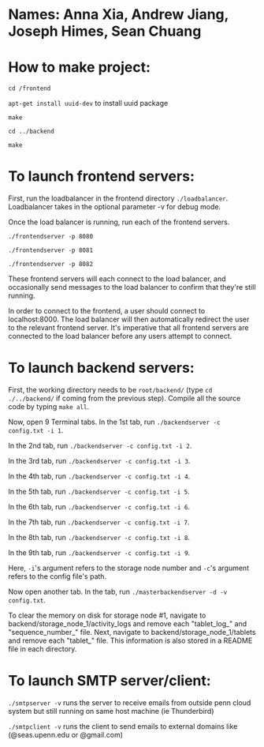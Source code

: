# Names: Anna Xia, Andrew Jiang, Joseph Himes, Sean Chuang

# How to make project:

`cd /frontend`

`apt-get install uuid-dev` to install uuid package

`make`

`cd ../backend`

`make`

# To launch frontend servers: 
First, run the loadbalancer in the frontend directory `./loadbalancer`. Loadbalancer takes in the optional parameter -v for debug mode.

Once the load balancer is running, run each of the frontend servers. 

`./frontendserver -p 8080`

`./frontendserver -p 8081`

`./frontendserver -p 8082`

These frontend servers will each connect to the load balancer, and occasionally send messages to the load balancer to confirm that they're still running. 

In order to connect to the frontend, a user should connect to localhost:8000. The load balancer will then automatically redirect the user to the relevant frontend server. It's imperative that all frontend servers are connected to the load balancer before any users attempt to connect. 

# To launch backend servers: 
First, the working directory needs to be `root/backend/` (type `cd ./../backend/` if coming from the previous step). Compile all the source code by typing `make all`. 

Now, open 9 Terminal tabs. 
In the 1st tab, run `./backendserver -c config.txt -i 1`.

In the 2nd tab, run `./backendserver -c config.txt -i 2`.

In the 3rd tab, run `./backendserver -c config.txt -i 3`.

In the 4th tab, run `./backendserver -c config.txt -i 4`.

In the 5th tab, run `./backendserver -c config.txt -i 5`.

In the 6th tab, run `./backendserver -c config.txt -i 6`.

In the 7th tab, run `./backendserver -c config.txt -i 7`.

In the 8th tab, run `./backendserver -c config.txt -i 8`.

In the 9th tab, run `./backendserver -c config.txt -i 9`.

Here, `-i`'s argument refers to the storage node number and `-c`'s argument refers to the config file's path. 

Now open another tab. 
In the tab, run `./masterbackendserver -d -v config.txt`. 

To clear the memory on disk for storage node #1, navigate to backend/storage_node_1/activity_logs and remove each "tablet_log_" and "sequence_number_" file. Next, navigate to backend/storage_node_1/tablets and remove each "tablet_" file. This information is also stored in a README file in each directory.

# To launch SMTP server/client:
`./smtpserver -v` runs the server to receive emails from outside penn cloud system but still running on same host machine (ie Thunderbird)

`./smtpclient -v` runs the client to send emails to external domains like (@seas.upenn.edu or @gmail.com)
